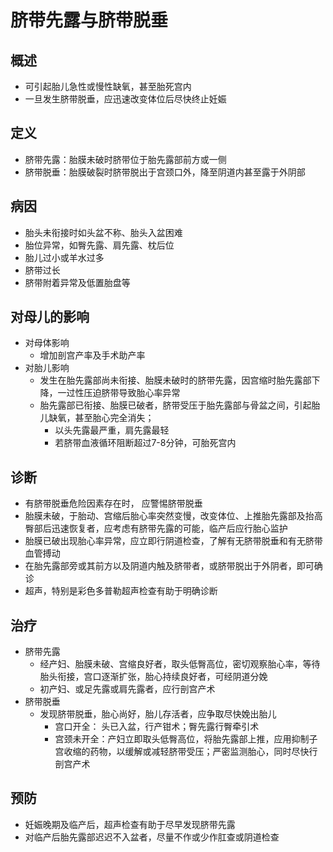 # 脐带先露与脐带脱垂
## 概述
- 可引起胎儿急性或慢性缺氧，甚至胎死宫内
- 一旦发生脐带脱垂，应迅速改变体位后尽快终止妊娠
## 定义
- 脐带先露：胎膜未破时脐带位于胎先露部前方或一侧
- 脐带脱垂：胎膜破裂时脐带脱出于宫颈口外，降至阴道内甚至露于外阴部
## 病因
- 胎头未衔接时如头盆不称、胎头入盆困难
- 胎位异常，如臀先露、肩先露、枕后位
- 胎儿过小或羊水过多
- 脐带过长
- 脐带附着异常及低置胎盘等
## 对母儿的影响
- 对母体影响 
  - 增加剖宫产率及手术助产率
- 对胎儿影响
  - 发生在胎先露部尚未衔接、胎膜未破时的脐带先露，因宫缩时胎先露部下降，一过性压迫脐带导致胎心率异常 
  - 胎先露部已衔接、胎膜已破者，脐带受压于胎先露部与骨盆之间，引起胎儿缺氧，甚至胎心完全消失；
    - 以头先露最严重，肩先露最轻
    - 若脐带血液循环阻断超过7-8分钟，可胎死宫内
## 诊断
- 有脐带脱垂危险因素存在时， 应警惕脐带脱垂
- 胎膜未破，于胎动、宫缩后胎心率突然变慢，改变体位、上推胎先露部及抬高臀部后迅速恢复者，应考虑有脐带先露的可能，临产后应行胎心监护
- 胎膜已破出现胎心率异常，应立即行阴道检查，了解有无脐带脱垂和有无脐带血管搏动
- 在胎先露部旁或其前方以及阴道内触及脐带者，或脐带脱出于外阴者，即可确诊 
- 超声，特别是彩色多普勒超声检查有助于明确诊断
## 治疗
- 脐带先露 
  - 经产妇、胎膜未破、宫缩良好者，取头低臀高位，密切观察胎心率，等待胎头衔接，宫口逐渐扩张，胎心持续良好者，可经阴道分娩 
  - 初产妇、或足先露或肩先露者，应行剖宫产术
- 脐带脱垂 
  - 发现脐带脱垂，胎心尚好，胎儿存活者，应争取尽快娩出胎儿
    - 宫口开全： 头已入盆，行产钳术；臀先露行臀牵引术
    - 宫颈未开全：产妇立即取头低臀高位，将胎先露部上推，应用抑制子宫收缩的药物，以缓解或减轻脐带受压；严密监测胎心，同时尽快行剖宫产术
## 预防
- 妊娠晚期及临产后，超声检查有助于尽早发现脐带先露 
- 对临产后胎先露部迟迟不入盆者，尽量不作或少作肛查或阴道检查